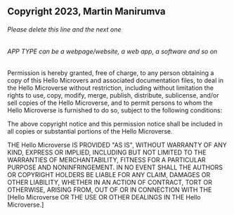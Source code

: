 ## Copyright 2023, Martin Manirumva

###### Please delete this line and the next one

###### APP TYPE can be a webpage/website, a web app, a software and so on

Permission is hereby granted, free of charge, to any person obtaining a copy of this Hello Microvers and associated documentation files, to deal in the Hello Microverse without restriction, including without limitation the rights to use, copy, modify, merge, publish, distribute, sublicense, and/or sell copies of the Hello Microverse, and to permit persons to whom the Hello Microverse is furnished to do so, subject to the following conditions:

The above copyright notice and this permission notice shall be included in all copies or substantial portions of the Hello Microverse.

THE Hello Microverse IS PROVIDED "AS IS", WITHOUT WARRANTY OF ANY KIND, EXPRESS OR IMPLIED, INCLUDING BUT NOT LIMITED TO THE WARRANTIES OF MERCHANTABILITY, FITNESS FOR A PARTICULAR PURPOSE AND NONINFRINGEMENT. IN NO EVENT SHALL THE AUTHORS OR COPYRIGHT HOLDERS BE LIABLE FOR ANY CLAIM, DAMAGES OR OTHER LIABILITY, WHETHER IN AN ACTION OF CONTRACT, TORT OR OTHERWISE, ARISING FROM, OUT OF OR IN CONNECTION WITH THE [Hello Microverse OR THE USE OR OTHER DEALINGS IN THE Hello Microverse.]